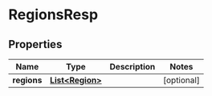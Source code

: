 # RegionsResp

## Properties
Name | Type | Description | Notes
------------ | ------------- | ------------- | -------------
**regions** | [**List&lt;Region&gt;**](Region.md) |  |  [optional]
